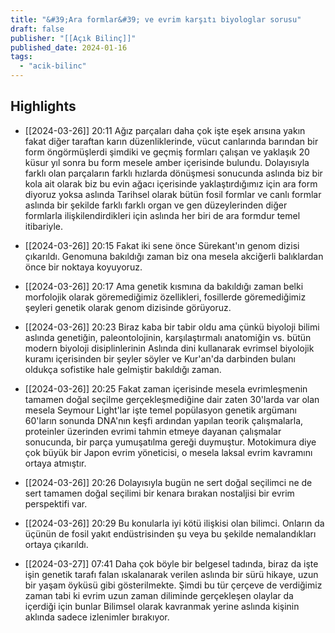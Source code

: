 ```yaml
---
title: "&#39;Ara formlar&#39; ve evrim karşıtı biyologlar sorusu"
draft: false
publisher: "[[Açık Bilinç]]"
published_date: 2024-01-16
tags:
  - "acik-bilinc"
---
```



## Highlights
* [[2024-03-26]] 20:11  Ağız parçaları daha çok işte eşek arısına yakın fakat diğer taraftan karın düzenliklerinde, vücut canlarında barından bir form öngörmüşlerdi şimdiki ve geçmiş formları çalışan ve yaklaşık 20 küsur yıl sonra bu form mesele amber içerisinde bulundu. Dolayısıyla farklı olan parçaların farklı hızlarda dönüşmesi sonucunda aslında biz bir kola ait olarak biz bu evin ağacı içerisinde yaklaştırdığımız için ara form diyoruz yoksa aslında Tarihsel olarak bütün fosil formlar ve canlı formlar aslında bir şekilde farklı farklı organ ve gen düzeylerinden diğer formlarla ilişkilendirdikleri için aslında her biri de ara formdur temel itibariyle.

* [[2024-03-26]] 20:15  Fakat iki sene önce Sürekant'ın genom dizisi çıkarıldı. Genomuna bakıldığı zaman biz ona mesela akciğerli balıklardan önce bir noktaya koyuyoruz.

* [[2024-03-26]] 20:17  Ama genetik kısmına da bakıldığı zaman belki morfolojik olarak göremediğimiz özellikleri, fosillerde göremediğimiz şeyleri genetik olarak genom dizisinde görüyoruz.

* [[2024-03-26]] 20:23  Biraz kaba bir tabir oldu ama çünkü biyoloji bilimi aslında genetiğin, paleontolojinin, karşılaştırmalı anatomiğin vs. bütün modern biyoloji disiplinlerinin Aslında dini kullanarak evrimsel biyolojik kuramı içerisinden bir şeyler söyler ve Kur'an'da darbinden bulanı oldukça sofistike hale gelmiştir bakıldığı zaman.

* [[2024-03-26]] 20:25  Fakat zaman içerisinde mesela evrimleşmenin tamamen doğal seçilme gerçekleşmediğine dair zaten 30'larda var olan mesela Seymour Light'lar işte temel popülasyon genetik argümanı 60'ların sonunda DNA'nın keşfi ardından yapılan teorik çalışmalarla, proteinler üzerinden evrimi tahmin etmeye dayanan çalışmalar sonucunda, bir parça yumuşatılma gereği duymuştur. Motokimura diye çok büyük bir Japon evrim yöneticisi, o mesela laksal evrim kavramını ortaya atmıştır.

* [[2024-03-26]] 20:26  Dolayısıyla bugün ne sert doğal seçilimci ne de sert tamamen doğal seçilimi bir kenara bırakan nostaljisi bir evrim perspektifi var.

* [[2024-03-26]] 20:29  Bu konularla iyi kötü ilişkisi olan bilimci. Onların da üçünün de fosil yakıt endüstrisinden şu veya bu şekilde nemalandıkları ortaya çıkarıldı.

* [[2024-03-27]] 07:41  Daha çok böyle bir belgesel tadında, biraz da işte işin genetik tarafı falan ıskalanarak verilen aslında bir sürü hikaye, uzun bir yaşam öyküsü gibi gösterilmekte. Şimdi bu tür çerçeve de verdiğimiz zaman tabi ki evrim uzun zaman diliminde gerçekleşen olaylar da içerdiği için bunlar Bilimsel olarak kavranmak yerine aslında kişinin aklında sadece izlenimler bırakıyor.

